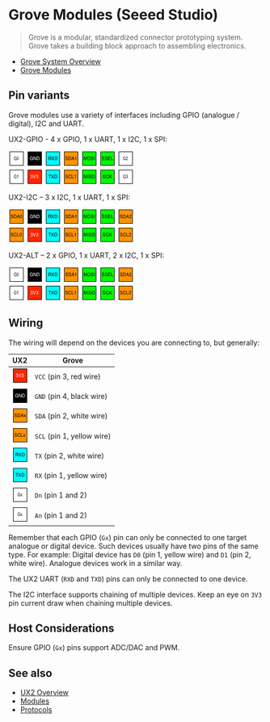 # Grove Modules (Seeed Studio)

> Grove is a modular, standardized connector prototyping system. Grove takes a building block approach to assembling electronics.

* [Grove System Overview](http://wiki.seeed.cc/Grove_System/)
* [Grove Modules](https://www.seeedstudio.com/category/Grove-c-1003.html)

## Pin variants

Grove modules use a variety of interfaces including GPIO (analogue / digital), I2C and UART.

UX2-GPIO - 4 x GPIO, 1 x UART, 1 x I2C, 1 x SPI:

![UX2-GPIO](../../img/ux2-gpio.png)

UX2-I2C – 3 x I2C, 1 x UART, 1 x SPI:

![UX2-I2C](../../img/ux2-i2c.png)

UX2-ALT – 2 x GPIO, 1 x UART, 2 x I2C, 1 x SPI:

![UX2-ALT](../../img/ux2-alt.png)

## Wiring

The wiring will depend on the devices you are connecting to, but generally:

| UX2                          | Grove                      |
| ---------------------------- | -------------------------- |
| ![3V3](../../pin/3v3.png)    | `VCC` (pin 3, red wire)    |
| ![GND](../../pin/gnd.png)    | `GND` (pin 4, black wire)  |
| ![SDAx](../../pin/sda.png)   | `SDA` (pin 2, white wire)  |
| ![SCLx](../../pin/scl.png)   | `SCL` (pin 1, yellow wire) |
| ![RXD](../../pin/rxd.png)    | `TX`  (pin 2, white wire)  |
| ![TXD](../../pin/txd.png)    | `RX`  (pin 1, yellow wire) |
| ![Gx](../../pin/g.png)       | `Dn`  (pin 1 and 2)        |
| ![Gx](../../pin/g.png)       | `An`  (pin 1 and 2)        |

Remember that each GPIO (`Gx`) pin can only be connected to one target analogue or digital device. Such devices usually have two pins of the same type. For example: Digital device has `D0` (pin 1, yellow wire) and `D1` (pin 2, white wire). Analogue devices work in a similar way.

The UX2 UART (`RXD` and `TXD`) pins can only be connected to one device.

The I2C interface supports chaining of multiple devices. Keep an eye on `3V3` pin current draw when chaining multiple devices.

## Host Considerations

Ensure GPIO (`Gx`) pins support ADC/DAC and PWM.

## See also

* [UX2 Overview](../../README.md)
* [Modules](../README.md)
* [Protocols](../../protocols/README.md)
